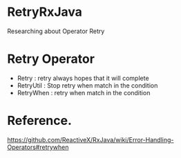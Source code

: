 # RetryRxJava
Researching about Operator Retry
# Retry Operator
  * Retry : retry always hopes that it will complete
  * RetryUtil : Stop retry when match in the condition
  * RetryWhen : retry when match in the condition 
  
 # Reference.
 https://github.com/ReactiveX/RxJava/wiki/Error-Handling-Operators#retrywhen
